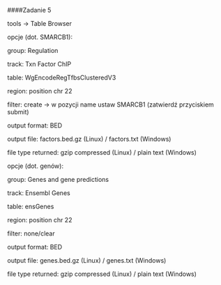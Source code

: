 
####Zadanie 5

tools -> Table Browser

opcje (dot. SMARCB1):

group: Regulation

track: Txn Factor ChIP

table: WgEncodeRegTfbsClusteredV3

region: position chr 22

filter: create -> w pozycji name ustaw SMARCB1 (zatwierdź przyciskiem submit)

output format: BED

output file: factors.bed.gz (Linux) / factors.txt (Windows)

file type returned: gzip compressed (Linux) / plain text (Windows)



opcje (dot. genów): 

group: Genes and gene predictions 

track: Ensembl Genes

table: ensGenes

region: position chr 22

filter: none/clear

output format: BED

output file: genes.bed.gz (Linux) / genes.txt (Windows)

file type returned: gzip compressed (Linux) / plain text (Windows)




